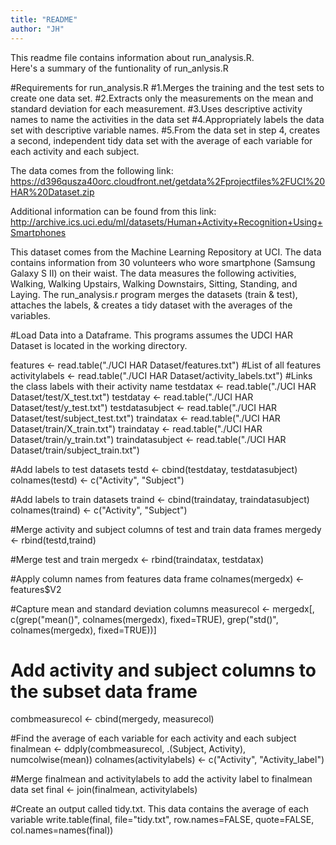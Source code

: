 ```yaml
---
title: "README"
author: "JH"
---
```

This readme file contains information about run_analysis.R.  
Here's a summary of the funtionality of run_anlysis.R

#Requirements for run_analysis.R
#1.Merges the training and the test sets to create one data set.
#2.Extracts only the measurements on the mean and standard deviation for each measurement. 
#3.Uses descriptive activity names to name the activities in the data set
#4.Appropriately labels the data set with descriptive variable names. 
#5.From the data set in step 4, creates a second, independent tidy data set with the average of each variable for each activity and each subject.

The data comes from the following link:
https://d396qusza40orc.cloudfront.net/getdata%2Fprojectfiles%2FUCI%20HAR%20Dataset.zip 

Additional information can be found from this link:
http://archive.ics.uci.edu/ml/datasets/Human+Activity+Recognition+Using+Smartphones 

This dataset comes from the Machine Learning Repository at UCI.  The data contains information from 30 volunteers who wore smartphone (Samsung Galaxy S II) on their waist.  The data measures the following activities, Walking, Walking Upstairs, Walking Downstairs, Sitting, Standing, and Laying.  The run_analysis.r program merges the datasets (train & test), attaches the labels, & creates a tidy dataset with the averages of the variables.


#Load Data into a Dataframe.  This programs assumes the UDCI HAR Dataset is located in the working directory.

features <- read.table("./UCI HAR Dataset/features.txt") #List of all features
activitylabels <- read.table("./UCI HAR Dataset/activity_labels.txt") #Links the class labels with their activity name
testdatax <- read.table("./UCI HAR Dataset/test/X_test.txt") 
testdatay <- read.table("./UCI HAR Dataset/test/y_test.txt") 
testdatasubject <- read.table("./UCI HAR Dataset/test/subject_test.txt")
traindatax <- read.table("./UCI HAR Dataset/train/X_train.txt")
traindatay <- read.table("./UCI HAR Dataset/train/y_train.txt")
traindatasubject <- read.table("./UCI HAR Dataset/train/subject_train.txt")


#Add labels to test datasets
testd <- cbind(testdatay, testdatasubject)
colnames(testd) <- c("Activity", "Subject")

#Add labels to train datasets
traind <- cbind(traindatay, traindatasubject)
colnames(traind) <- c("Activity", "Subject")

#Merge activity and subject columns of test and train data frames
mergedy <- rbind(testd,traind)

#Merge test and train
mergedx <- rbind(traindatax, testdatax)

#Apply column names from features data frame
colnames(mergedx) <- features$V2


#Capture mean and standard deviation columns
measurecol <- mergedx[, c(grep("mean()", colnames(mergedx), fixed=TRUE), grep("std()", colnames(mergedx), fixed=TRUE))]

# Add activity and subject columns to the subset data frame
combmeasurecol <- cbind(mergedy, measurecol)

#Find the average of each variable for each activity and each subject 
finalmean <- ddply(combmeasurecol, .(Subject, Activity), numcolwise(mean))
colnames(activitylabels) <- c("Activity", "Activity_label")

#Merge finalmean and activitylabels to add the activity label to finalmean data set
final <- join(finalmean, activitylabels)


#Create an output called tidy.txt.  This data contains the average of each variable 
write.table(final, file="tidy.txt", row.names=FALSE, quote=FALSE, col.names=names(final))




